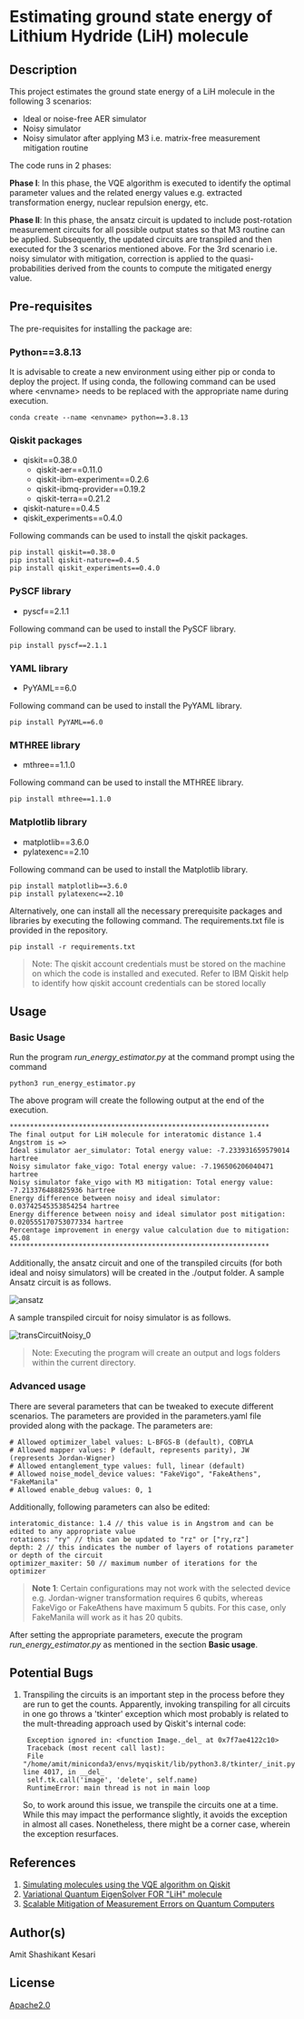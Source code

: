 # Estimating ground state energy of Lithium Hydride (LiH) molecule

## Description
This project estimates the ground state energy of a LiH molecule in the following 3 scenarios:

- Ideal or noise-free AER simulator
- Noisy simulator
- Noisy simulator after applying M3 i.e. matrix-free measurement mitigation routine

The code runs in 2 phases:

**Phase I**: In this phase, the VQE algorithm is executed to identify the optimal parameter values and the related energy values e.g. extracted transformation energy, nuclear repulsion energy, etc. 

**Phase II**: In this phase, the ansatz circuit is updated to include post-rotation measurement circuits for all possible output states so that M3 routine can be applied. Subsequently, the updated circuits are transpiled and then executed for the 3 scenarios mentioned above. For the 3rd scenario i.e. noisy simulator with mitigation, correction is applied to the quasi-probabilities derived from the counts to compute the mitigated energy value.

## Pre-requisites
The pre-requisites for installing the package are:

### Python==3.8.13
It is advisable to create a new environment using either pip or conda to deploy the project. 
If using conda, the following command can be used where \<envname> needs to be replaced with the appropriate name during execution. 
    
    conda create --name <envname> python==3.8.13 

### Qiskit packages
- qiskit==0.38.0
    - qiskit-aer==0.11.0
    - qiskit-ibm-experiment==0.2.6
    - qiskit-ibmq-provider==0.19.2
    - qiskit-terra==0.21.2
- qiskit-nature==0.4.5
- qiskit_experiments==0.4.0

Following commands can be used to install the qiskit packages.

    pip install qiskit==0.38.0
    pip install qiskit-nature==0.4.5
    pip install qiskit_experiments==0.4.0

### PySCF library
- pyscf==2.1.1

Following command can be used to install the PySCF library.

    pip install pyscf==2.1.1

### YAML library
- PyYAML==6.0

Following command can be used to install the PyYAML library.

    pip install PyYAML==6.0

### MTHREE library
- mthree==1.1.0

Following command can be used to install the MTHREE library.

    pip install mthree==1.1.0

### Matplotlib library
- matplotlib==3.6.0
- pylatexenc==2.10

Following command can be used to install the Matplotlib library.

    pip install matplotlib==3.6.0
    pip install pylatexenc==2.10 

Alternatively, one can install all the necessary prerequisite packages and libraries by executing the following command. The requirements.txt file is provided in the repository.

    pip install -r requirements.txt

> Note: The qiskit account credentials must be stored on the machine on which the code is installed and executed. Refer to IBM Qiskit help to identify how qiskit account credentials can be stored locally

## Usage

### Basic Usage

Run the program *run_energy_estimator.py* at the command prompt using the command

    python3 run_energy_estimator.py

The above program will create the following output at the end of the execution.

    ****************************************************************
    The final output for LiH molecule for interatomic distance 1.4 Angstrom is =>
    Ideal simulator aer_simulator: Total energy value: -7.233931659579014 hartree
    Noisy simulator fake_vigo: Total energy value: -7.196506206040471 hartree
    Noisy simulator fake_vigo with M3 mitigation: Total energy value: -7.213376488825936 hartree
    Energy difference between noisy and ideal simulator: 0.03742545353854254 hartree
    Energy difference between noisy and ideal simulator post mitigation: 0.020555170753077334 hartree
    Percentage improvement in energy value calculation due to mitigation: 45.08
    ****************************************************************

Additionally, the ansatz circuit and one of the transpiled circuits (for both ideal and noisy simulators) will be created in the ./output folder. A sample Ansatz circuit is as follows.

![ansatz](https://github.com/askesari/vqechem/assets/13076705/a4c50acf-c618-4697-abb5-1e9516b2a583)

A sample transpiled circuit for noisy simulator is as follows.

![transCircuitNoisy_0](https://github.com/askesari/vqechem/assets/13076705/e2de9be5-86e8-4f65-8054-31d78d204035)

> Note: Executing the program will create an output and logs folders within the current directory.

### Advanced usage

There are several parameters that can be tweaked to execute different scenarios. The parameters are provided in the parameters.yaml file provided along with the package. The parameters are:

    # Allowed optimizer_label values: L-BFGS-B (default), COBYLA
    # Allowed mapper values: P (default, represents parity), JW (represents Jordan-Wigner)
    # Allowed entanglement_type values: full, linear (default)
    # Allowed noise_model_device values: "FakeVigo", "FakeAthens", "FakeManila"
    # Allowed enable_debug values: 0, 1

Additionally, following parameters can also be edited:

    interatomic_distance: 1.4 // this value is in Angstrom and can be edited to any appropriate value
    rotations: "ry" // this can be updated to "rz" or ["ry,rz"]
    depth: 2 // this indicates the number of layers of rotations parameter or depth of the circuit
    optimizer_maxiter: 50 // maximum number of iterations for the optimizer

> **Note 1**: Certain configurations may not work with the selected device e.g. Jordan-wigner transformation requires 6 qubits, whereas FakeVigo or FakeAthens have maximum 5 qubits. For this case, only FakeManila will work as it has 20 qubits.

After setting the appropriate parameters, execute the program *run_energy_estimator.py* as mentioned in the section **Basic usage**.

## Potential Bugs

1. Transpiling the circuits is an important step in the process before they are run to get the counts. Apparently, invoking transpiling for all circuits in one go throws a 'tkinter' exception which most probably is related to the mult-threading approach used by Qiskit's internal code:
    
        Exception ignored in: <function Image._del_ at 0x7f7ae4122c10>
        Traceback (most recent call last):
        File "/home/amit/miniconda3/envs/myqiskit/lib/python3.8/tkinter/_init.py", line 4017, in __del_
        self.tk.call('image', 'delete', self.name)
        RuntimeError: main thread is not in main loop
    So, to work around this issue, we transpile the circuits one at a time. While this may impact the performance slightly, it avoids the exception in almost all cases. Nonetheless, there might be a corner case, wherein the exception resurfaces.

## References

1. [Simulating molecules using the VQE algorithm on Qiskit](https://arxiv.org/pdf/2201.04216.pdf)
2. [Variational Quantum EigenSolver FOR "LiH" molecule](https://www.linkedin.com/pulse/variational-quantum-eigensolver-lih-molecule-krishanu-krishanu-podder)
3. [Scalable Mitigation of Measurement Errors on Quantum Computers](https://journals.aps.org/prxquantum/pdf/10.1103/PRXQuantum.2.040326)

## Author(s)

Amit Shashikant Kesari

## License
[Apache2.0](https://opensource.org/licenses/Apache-2.0)
